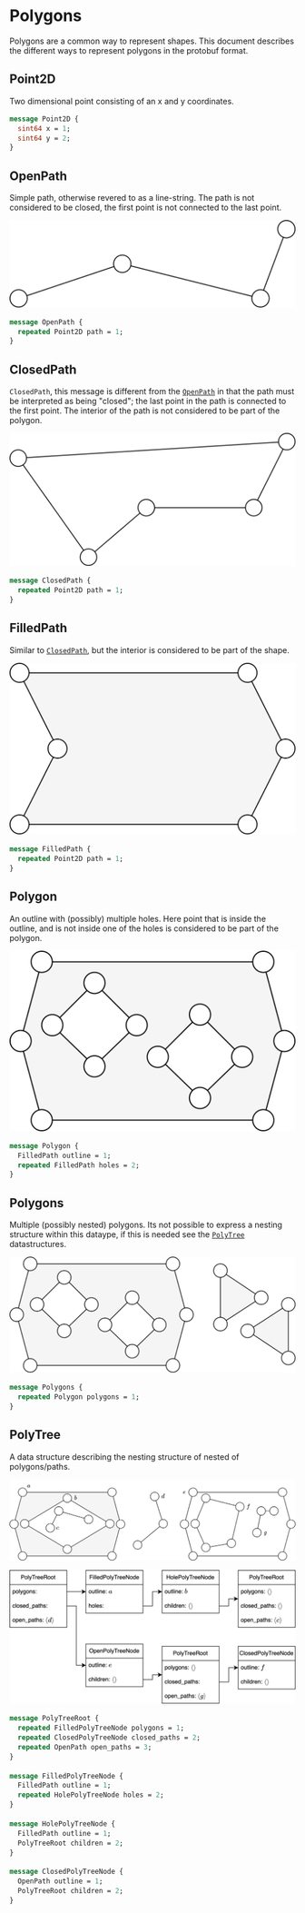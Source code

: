 # Polygons

Polygons are a common way to represent shapes. This document describes the different ways to represent polygons in the protobuf format.

## Point2D

Two dimensional point consisting of an x and y coordinates.

```proto
message Point2D {
  sint64 x = 1;
  sint64 y = 2;
}
```

## OpenPath

Simple path, otherwise revered to as a line-string. The path is not considered to be closed, the first point is not connected to the last point.

![OpenPath](resources/polygons/open_path.png)

```proto
message OpenPath {
  repeated Point2D path = 1;
}
```

## ClosedPath

`ClosedPath`, this message is different from the [`OpenPath`](#openpath) in that the path must be interpreted as being "closed"; the last point in the path is connected to the first point. The interior of the path is not considered to be part of the polygon.

![ClosedPath](resources/polygons/closed_path.png)

```proto
message ClosedPath {
  repeated Point2D path = 1;
}
```

## FilledPath

Similar to [`ClosedPath`](#ClosedPath), but the interior is considered to be part of the shape.

![FilledPath](resources/polygons/filled_path.png)

```proto
message FilledPath {
  repeated Point2D path = 1;
}
```

## Polygon

An outline with (possibly) multiple holes. Here point that is inside the outline, and is not inside one of the holes is considered to be part of the polygon.

![Polygon](resources/polygons/polygon.png)

```proto
message Polygon {
  FilledPath outline = 1;
  repeated FilledPath holes = 2;
}
```

## Polygons

Multiple (possibly nested) polygons. Its not possible to express a nesting structure within this dataype, if this is needed see the [`PolyTree`](#polytree) datastructures.

![Polygons](resources/polygons/polygons.png)

```proto
message Polygons {
  repeated Polygon polygons = 1;
}
```

## PolyTree

A data structure describing the nesting structure of nested of polygons/paths.

![PolyTree](resources/polygons/poly_tree.png)

![PolyTree - Tree view](resources/polygons/poly_tree_tree.png)

```proto
message PolyTreeRoot {
  repeated FilledPolyTreeNode polygons = 1;
  repeated ClosedPolyTreeNode closed_paths = 2;
  repeated OpenPath open_paths = 3;
}

message FilledPolyTreeNode {
  FilledPath outline = 1;
  repeated HolePolyTreeNode holes = 2;
}

message HolePolyTreeNode {
  FilledPath outline = 1;
  PolyTreeRoot children = 2;
}

message ClosedPolyTreeNode {
  OpenPath outline = 1;
  PolyTreeRoot children = 2;
}
```